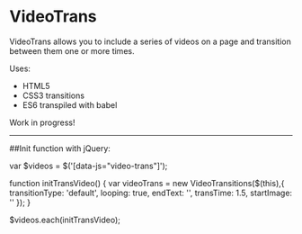 # VideoTrans

VideoTrans allows you to include a series of videos on a page and transition between them one or more times.

Uses:

* HTML5
* CSS3 transitions
* ES6 transpiled with babel


Work in progress!

__________

##Init function with jQuery:

var $videos = $('[data-js="video-trans"]');

function initTransVideo() {
        var videoTrans = new VideoTransitions($(this),{
                                transitionType: 'default',
                                looping: true,
                                endText: '',
                                transTime: 1.5,
                                startImage: ''
                        });
}

$videos.each(initTransVideo);
